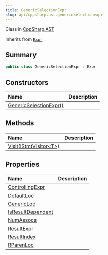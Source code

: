 ```yaml
---
title: GenericSelectionExpr
slug: api/cppsharp.ast.genericselectionexpr
---
```

Class in [CppSharp.AST](/api/cppsharp/ast)

Inherits from [`Expr`](/api/cppsharp/ast/expr)

## Summary



```csharp
public class GenericSelectionExpr : Expr
```

## Constructors

|Name|Description|
|:---|:---|
|[GenericSelectionExpr\(\)](/api/cppsharp/ast/genericselectionexpr//ctor)||

## Methods

|Name|Description|
|:---|:---|
|[Visit\(IStmtVisitor\<T\>\)](/api/cppsharp/ast/genericselectionexpr/visit)||

## Properties

|Name|Description|
|:---|:---|
|[ControllingExpr](/api/cppsharp/ast/genericselectionexpr/controllingexpr)||
|[DefaultLoc](/api/cppsharp/ast/genericselectionexpr/defaultloc)||
|[GenericLoc](/api/cppsharp/ast/genericselectionexpr/genericloc)||
|[IsResultDependent](/api/cppsharp/ast/genericselectionexpr/isresultdependent)||
|[NumAssocs](/api/cppsharp/ast/genericselectionexpr/numassocs)||
|[ResultExpr](/api/cppsharp/ast/genericselectionexpr/resultexpr)||
|[ResultIndex](/api/cppsharp/ast/genericselectionexpr/resultindex)||
|[RParenLoc](/api/cppsharp/ast/genericselectionexpr/rparenloc)||

